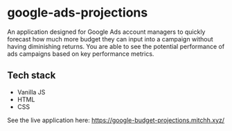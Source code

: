# google-ads-projections
An application designed for Google Ads account managers to quickly forecast how much more budget they can input into a campaign without having diminishing returns. You are able to see the potential performance of ads campaigns based on key performance metrics.

## Tech stack
- Vanilla JS
- HTML
- CSS

See the live application here: https://google-budget-projections.mitchh.xyz/
